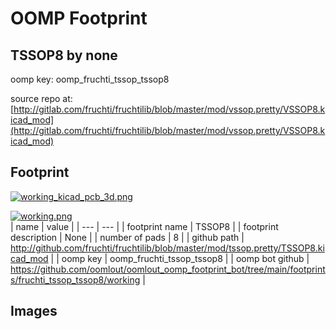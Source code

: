# OOMP Footprint  
## TSSOP8  by none  
  
oomp key: oomp_fruchti_tssop_tssop8  
  
source repo at: [http://gitlab.com/fruchti/fruchtilib/blob/master/mod/vssop.pretty/VSSOP8.kicad_mod](http://gitlab.com/fruchti/fruchtilib/blob/master/mod/vssop.pretty/VSSOP8.kicad_mod)  
## Footprint  
  
[![working_kicad_pcb_3d.png](working_kicad_pcb_3d_600.png)](working_kicad_pcb_3d.png)  
  
[![working.png](working_600.png)](working.png)  
| name | value | 
| --- | --- | 
| footprint name | TSSOP8 | 
| footprint description | None | 
| number of pads | 8 | 
| github path | http://github.com/fruchti/fruchtilib/blob/master/mod/tssop.pretty/TSSOP8.kicad_mod | 
| oomp key | oomp_fruchti_tssop_tssop8 | 
| oomp bot github | https://github.com/oomlout/oomlout_oomp_footprint_bot/tree/main/footprints/fruchti_tssop_tssop8/working | 
## Images  
